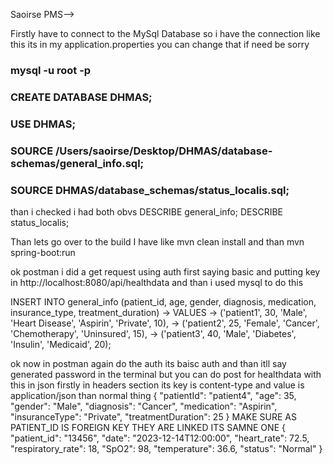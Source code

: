 Saoirse PMS--> 

Firstly have to connect to the MySql Database
so i have the connection like this its in my application.properties you can change that if need be sorry 

### mysql -u root -p ### 

### CREATE DATABASE DHMAS; ###

### USE DHMAS; ###
### SOURCE /Users/saoirse/Desktop/DHMAS/database-schemas/general_info.sql; ###
### SOURCE DHMAS/database_schemas/status_localis.sql; ###
than i checked i had both obvs
DESCRIBE general_info;
DESCRIBE status_localis;

Than lets go over to the build
I have like mvn clean install
and than  mvn spring-boot:run

ok postman i did a get request using auth first saying basic and putting key in
http://localhost:8080/api/healthdata and than i used mysql to do this 

INSERT INTO general_info (patient_id, age, gender, diagnosis, medication, insurance_type, treatment_duration)
-> VALUES
->     ('patient1', 30, 'Male', 'Heart Disease', 'Aspirin', 'Private', 10),
->     ('patient2', 25, 'Female', 'Cancer', 'Chemotherapy', 'Uninsured', 15),
->     ('patient3', 40, 'Male', 'Diabetes', 'Insulin', 'Medicaid', 20);


ok now in postman again do the auth its baisc auth and than itll say generated password in the terminal 
but you can do post for healthdata with this in json
firstly in headers section its key is content-type and value is application/json than normal thing 
{
"patientId": "patient4",
"age": 35,
"gender": "Male",
"diagnosis": "Cancer",
"medication": "Aspirin",
"insuranceType": "Private",
"treatmentDuration": 25
}
MAKE SURE AS PATIENT_ID IS FOREIGN KEY THEY ARE LINKED ITS SAMNE ONE
{
"patient_id": "13456",
"date": "2023-12-14T12:00:00",
"heart_rate": 72.5,
"respiratory_rate": 18,
"SpO2": 98,
"temperature": 36.6,
"status": "Normal"
}


